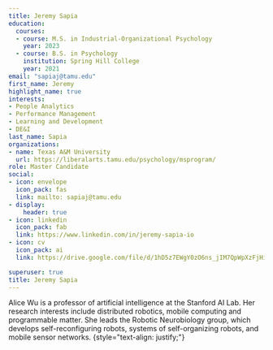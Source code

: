 ```yaml
---
title: Jeremy Sapia
education:
  courses:
  - course: M.S. in Industrial-Organizational Psychology
    year: 2023
  - course: B.S. in Psychology
    institution: Spring Hill College
    year: 2021
email: "sapiaj@tamu.edu"
first_name: Jeremy
highlight_name: true
interests:
- People Analytics
- Performance Management
- Learning and Development 
- DE&I
last_name: Sapia
organizations:
- name: Texas A&M University
  url: https://liberalarts.tamu.edu/psychology/msprogram/
role: Master Candidate
social:
- icon: envelope
  icon_pack: fas
  link: mailto: sapiaj@tamu.edu
- display:
    header: true
- icon: linkedin
  icon_pack: fab
  link: https://www.linkedin.com/in/jeremy-sapia-io
- icon: cv
  icon_pack: ai
  link: https://drive.google.com/file/d/1hD5z7EWgY0zO6ns_jIM7QpWpXzFjHiRx/view?usp=share_link

superuser: true
title: Jeremy Sapia 
---
```


Alice Wu is a professor of artificial intelligence at the Stanford AI Lab. Her research interests include distributed robotics, mobile computing and programmable matter. She leads the Robotic Neurobiology group, which develops self-reconfiguring robots, systems of self-organizing robots, and mobile sensor networks.
{style="text-align: justify;"}
